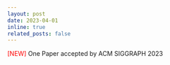 ```yaml
---
layout: post
date: 2023-04-01
inline: true
related_posts: false
---
```


<font color='red'>[NEW]</font> One Paper accepted by ACM SIGGRAPH 2023
